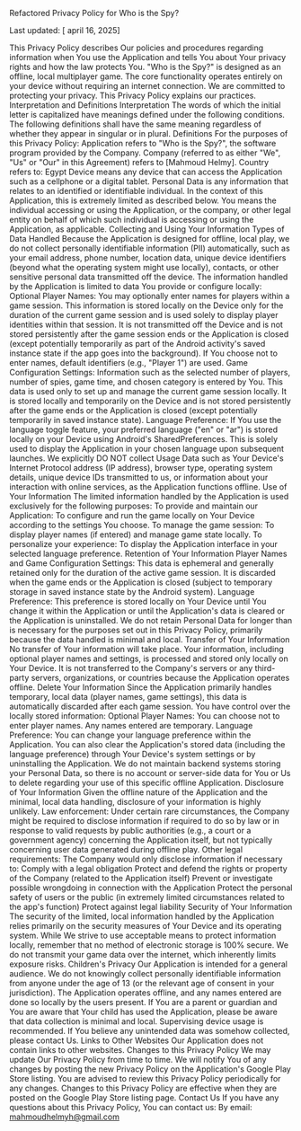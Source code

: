 Refactored Privacy Policy for Who is the Spy?

Last updated: [ april 16, 2025]

This Privacy Policy describes Our policies and procedures regarding information when You use the Application and tells You about Your privacy rights and how the law protects You.
"Who is the Spy?" is designed as an offline, local multiplayer game. The core functionality operates entirely on your device without requiring an internet connection. We are committed to protecting your privacy. This Privacy Policy explains our practices.
Interpretation and Definitions
Interpretation
The words of which the initial letter is capitalized have meanings defined under the following conditions. The following definitions shall have the same meaning regardless of whether they appear in singular or in plural.
Definitions
For the purposes of this Privacy Policy:
Application refers to "Who is the Spy?", the software program provided by the Company.
Company (referred to as either "We", "Us" or "Our" in this Agreement) refers to [Mahmoud Helmy].
Country refers to: Egypt
Device means any device that can access the Application such as a cellphone or a digital tablet.
Personal Data is any information that relates to an identified or identifiable individual. In the context of this Application, this is extremely limited as described below.
You means the individual accessing or using the Application, or the company, or other legal entity on behalf of which such individual is accessing or using the Application, as applicable.
Collecting and Using Your Information
Types of Data Handled
Because the Application is designed for offline, local play, we do not collect personally identifiable information (PII) automatically, such as your email address, phone number, location data, unique device identifiers (beyond what the operating system might use locally), contacts, or other sensitive personal data transmitted off the device.
The information handled by the Application is limited to data You provide or configure locally:
Optional Player Names: You may optionally enter names for players within a game session. This information is stored locally on the Device only for the duration of the current game session and is used solely to display player identities within that session. It is not transmitted off the Device and is not stored persistently after the game session ends or the Application is closed (except potentially temporarily as part of the Android activity's saved instance state if the app goes into the background). If You choose not to enter names, default identifiers (e.g., "Player 1") are used.
Game Configuration Settings: Information such as the selected number of players, number of spies, game time, and chosen category is entered by You. This data is used only to set up and manage the current game session locally. It is stored locally and temporarily on the Device and is not stored persistently after the game ends or the Application is closed (except potentially temporarily in saved instance state).
Language Preference: If You use the language toggle feature, your preferred language ("en" or "ar") is stored locally on your Device using Android's SharedPreferences. This is solely used to display the Application in your chosen language upon subsequent launches.
We explicitly DO NOT collect Usage Data such as Your Device's Internet Protocol address (IP address), browser type, operating system details, unique device IDs transmitted to us, or information about your interaction with online services, as the Application functions offline.
Use of Your Information
The limited information handled by the Application is used exclusively for the following purposes:
To provide and maintain our Application: To configure and run the game locally on Your Device according to the settings You choose.
To manage the game session: To display player names (if entered) and manage game state locally.
To personalize your experience: To display the Application interface in your selected language preference.
Retention of Your Information
Player Names and Game Configuration Settings: This data is ephemeral and generally retained only for the duration of the active game session. It is discarded when the game ends or the Application is closed (subject to temporary storage in saved instance state by the Android system).
Language Preference: This preference is stored locally on Your Device until You change it within the Application or until the Application's data is cleared or the Application is uninstalled.
We do not retain Personal Data for longer than is necessary for the purposes set out in this Privacy Policy, primarily because the data handled is minimal and local.
Transfer of Your Information
No transfer of Your information will take place. Your information, including optional player names and settings, is processed and stored only locally on Your Device. It is not transferred to the Company's servers or any third-party servers, organizations, or countries because the Application operates offline.
Delete Your Information
Since the Application primarily handles temporary, local data (player names, game settings), this data is automatically discarded after each game session.
You have control over the locally stored information:
Optional Player Names: You can choose not to enter player names. Any names entered are temporary.
Language Preference: You can change your language preference within the Application. You can also clear the Application's stored data (including the language preference) through Your Device's system settings or by uninstalling the Application.
We do not maintain backend systems storing your Personal Data, so there is no account or server-side data for You or Us to delete regarding your use of this specific offline Application.
Disclosure of Your Information
Given the offline nature of the Application and the minimal, local data handling, disclosure of your information is highly unlikely.
Law enforcement: Under certain rare circumstances, the Company might be required to disclose information if required to do so by law or in response to valid requests by public authorities (e.g., a court or a government agency) concerning the Application itself, but not typically concerning user data generated during offline play.
Other legal requirements: The Company would only disclose information if necessary to:
Comply with a legal obligation
Protect and defend the rights or property of the Company (related to the Application itself)
Prevent or investigate possible wrongdoing in connection with the Application
Protect the personal safety of users or the public (in extremely limited circumstances related to the app's function)
Protect against legal liability
Security of Your Information
The security of the limited, local information handled by the Application relies primarily on the security measures of Your Device and its operating system. While We strive to use acceptable means to protect information locally, remember that no method of electronic storage is 100% secure. We do not transmit your game data over the internet, which inherently limits exposure risks.
Children's Privacy
Our Application is intended for a general audience. We do not knowingly collect personally identifiable information from anyone under the age of 13 (or the relevant age of consent in your jurisdiction). The Application operates offline, and any names entered are done so locally by the users present. If You are a parent or guardian and You are aware that Your child has used the Application, please be aware that data collection is minimal and local. Supervising device usage is recommended. If You believe any unintended data was somehow collected, please contact Us.
Links to Other Websites
Our Application does not contain links to other websites.
Changes to this Privacy Policy
We may update Our Privacy Policy from time to time. We will notify You of any changes by posting the new Privacy Policy on the Application's Google Play Store listing.
You are advised to review this Privacy Policy periodically for any changes. Changes to this Privacy Policy are effective when they are posted on the Google Play Store listing page.
Contact Us
If you have any questions about this Privacy Policy, You can contact us:
By email: mahmoudhelmyh@gmail.com

